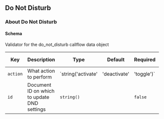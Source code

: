 ## Do Not Disturb

### About Do Not Disturb

#### Schema

Validator for the do_not_disturb callflow data object



Key | Description | Type | Default | Required | Support Level
--- | ----------- | ---- | ------- | -------- | -------------
`action` | What action to perform | `string('activate' | 'deactivate' | 'toggle')` |   | `false` |  
`id` | Document ID on which to update DND settings | `string()` |   | `false` |  



